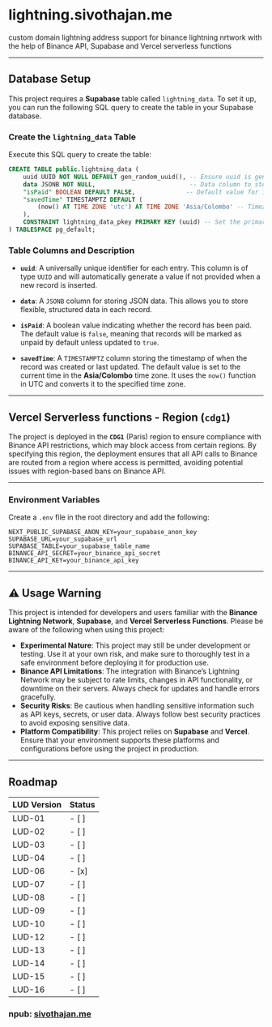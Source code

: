 # lightning.sivothajan.me

 custom domain lightning address support for binance lightning nrtwork with the help of Binance API, Supabase and Vercel serverless functions

---

## Database Setup

This project requires a **Supabase** table called `lightning_data`. To set it up, you can run the following SQL query to create the table in your Supabase database.

### Create the `lightning_data` Table

Execute this SQL query to create the table:

```sql
CREATE TABLE public.lightning_data (
    uuid UUID NOT NULL DEFAULT gen_random_uuid(), -- Ensure uuid is generated if not provided
    data JSONB NOT NULL,                          -- Data column to store JSON data
    "isPaid" BOOLEAN DEFAULT FALSE,              -- Default value for isPaid is false
    "savedTime" TIMESTAMPTZ DEFAULT (
        (now() AT TIME ZONE 'utc') AT TIME ZONE 'Asia/Colombo' -- Timezone conversion to Asia/Colombo (change if you want)
    ),
    CONSTRAINT lightning_data_pkey PRIMARY KEY (uuid) -- Set the primary key on the uuid column
) TABLESPACE pg_default;
```

### Table Columns and Description

- **`uuid`**: A universally unique identifier for each entry. This column is of type `UUID` and will automatically generate a value if not provided when a new record is inserted.
  
- **`data`**: A `JSONB` column for storing JSON data. This allows you to store flexible, structured data in each record.

- **`isPaid`**: A boolean value indicating whether the record has been paid. The default value is `false`, meaning that records will be marked as unpaid by default unless updated to `true`.

- **`savedTime`**: A `TIMESTAMPTZ` column storing the timestamp of when the record was created or last updated. The default value is set to the current time in the **Asia/Colombo** time zone. It uses the `now()` function in UTC and converts it to the specified time zone.

---

## Vercel Serverless functions - Region (**`cdg1`**)

The project is deployed in the **`CDG1`** (Paris) region to ensure compliance with Binance API restrictions, which may block access from certain regions. By specifying this region, the deployment ensures that all API calls to Binance are routed from a region where access is permitted, avoiding potential issues with region-based bans on Binance API.

---

### Environment Variables

Create a `.env` file in the root directory and add the following:

```env
NEXT_PUBLIC_SUPABASE_ANON_KEY=your_supabase_anon_key
SUPABASE_URL=your_supabase_url
SUPABASE_TABLE=your_supabase_table_name
BINANCE_API_SECRET=your_binance_api_secret
BINANCE_API_KEY=your_binance_api_key
```

---

## ⚠️ Usage Warning

This project is intended for developers and users familiar with the **Binance Lightning Network**, **Supabase**, and **Vercel Serverless Functions**. Please be aware of the following when using this project:

- **Experimental Nature**: This project may still be under development or testing. Use it at your own risk, and make sure to thoroughly test in a safe environment before deploying it for production use.
- **Binance API Limitations**: The integration with Binance’s Lightning Network may be subject to rate limits, changes in API functionality, or downtime on their servers. Always check for updates and handle errors gracefully.
- **Security Risks**: Be cautious when handling sensitive information such as API keys, secrets, or user data. Always follow best security practices to avoid exposing sensitive data.
- **Platform Compatibility**: This project relies on **Supabase** and **Vercel**. Ensure that your environment supports these platforms and configurations before using the project in production.

---

## Roadmap

| LUD Version | Status |
|-------------|--------|
| LUD-01      | - [ ]  |
| LUD-02      | - [ ]  |
| LUD-03      | - [ ]  |
| LUD-04      | - [ ]  |
| LUD-06      | - [x]  |
| LUD-07      | - [ ]  |
| LUD-08      | - [ ]  |
| LUD-09      | - [ ]  |
| LUD-10      | - [ ]  |
| LUD-12      | - [ ]  |
| LUD-13      | - [ ]  |
| LUD-14      | - [ ]  |
| LUD-15      | - [ ]  |
| LUD-16      | - [ ]  |

### npub: [sivothajan.me](https://nosta.me/sivothajan.me)
